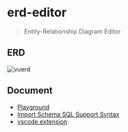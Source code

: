 # erd-editor

> Entity-Relationship Diagram Editor

## ERD

![vuerd](https://github.com/dineug/erd-editor/blob/main/img/erd-editor-vscode.png?raw=true)

## Document

- [Playground](https://vuerd.github.io)
- [Import Schema SQL Support Syntax](https://github.com/dineug/erd-editor/blob/main/packages/schema-sql-parser/src/schema_sql_test_case.md)
- [vscode extension](https://marketplace.visualstudio.com/items?itemName=dineug.vuerd-vscode)

